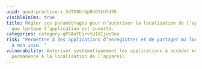 ```yaml
---
uuid: good-practice-x_5dTX9U-UpDh6YLU7d76
visibleInCms: true
title: Régler ses paramétrages pour n’autoriser la localisation de l’appareil
  que lorsque l’application est ouverte.
categories: category-qP7AaYEirvtU1XIjwcSea
risk: "Permettre à des applications d’enregistrer et de partager ma localisation
  à mon insu. "
vulnerability: Autoriser systématiquement les applications à accéder en
  permanence à la localisation de l’appareil.
---
```

